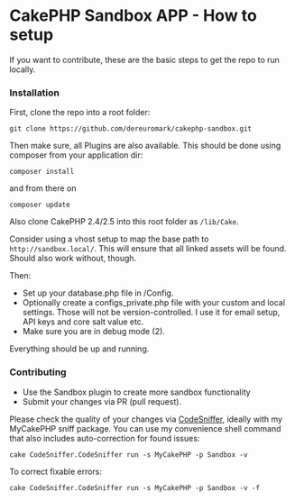 # CakePHP Sandbox APP - How to setup

If you want to contribute, these are the basic steps to get the repo to run locally.

### Installation

First, clone the repo into a root folder:

	git clone https://github.com/dereuromark/cakephp-sandbox.git

Then make sure, all Plugins are also available.
This should be done using composer from your application dir:

	composer install

and from there on

	composer update

Also clone CakePHP 2.4/2.5 into this root folder as `/lib/Cake`.

Consider using a vhost setup to map the base path to `http://sandbox.local/`.
This will ensure that all linked assets will be found. Should also work without, though.

Then:

* Set up your database.php file in /Config.
* Optionally create a configs_private.php file with your custom and local settings.
Those will not be version-controlled. I use it for email setup, API keys and core salt value etc.
* Make sure you are in debug mode (2).

Everything should be up and running.

### Contributing

* Use the Sandbox plugin to create more sandbox functionality
* Submit your changes via PR (pull request).

Please check the quality of your changes via [CodeSniffer](https://github.com/dereuromark/cakephp-codesniffer),
ideally with my MyCakePHP sniff package. You can use my convenience shell command that
also includes auto-correction for found issues:

	cake CodeSniffer.CodeSniffer run -s MyCakePHP -p Sandbox -v

To correct fixable errors:

	cake CodeSniffer.CodeSniffer run -s MyCakePHP -p Sandbox -v -f